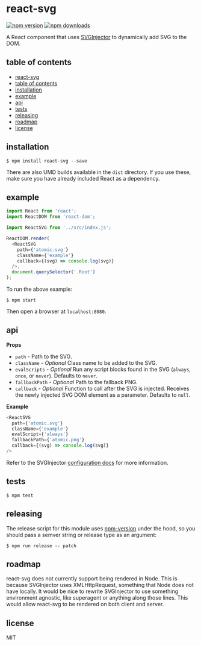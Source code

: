 # react-svg

[![npm version](https://img.shields.io/npm/v/react-svg.svg?style=flat-square)](https://www.npmjs.com/package/react-svg)
[![npm downloads](https://img.shields.io/npm/dm/react-svg.svg?style=flat-square)](https://www.npmjs.com/package/react-svg)

A React component that uses [SVGInjector](https://github.com/iconic/SVGInjector) to dynamically add SVG to the DOM. 

## table of contents

- [react-svg](#react-svg)
- [table of contents](#table-of-contents)
- [installation](#installation)
- [example](#example)
- [api](#api)
- [tests](#tests)
- [releasing](#releasing)
- [roadmap](#roadmap)
- [license](#license)

## installation

```
$ npm install react-svg --save
```

There are also UMD builds available in the `dist` directory. If you use these, make sure you have already included React as a dependency.

## example

```js
import React from 'react';
import ReactDOM from 'react-dom';

import ReactSVG from '../src/index.js';

ReactDOM.render(
  <ReactSVG
    path={'atomic.svg'}
    className={'example'}
    callback={(svg) => console.log(svg)}
  />,
  document.querySelector('.Root')
);
```

To run the above example:

```
$ npm start
```

Then open a browser at `localhost:8080`.

## api

__Props__

- `path` - Path to the SVG.
- `className` - *Optional* Class name to be added to the SVG.
- `evalScripts` - *Optional* Run any script blocks found in the SVG (`always`, `once`, or `never`). Defaults to `never`.
- `fallbackPath` - *Optional* Path to the fallback PNG.
- `callback` - *Optional* Function to call after the SVG is injected. Receives the newly injected SVG DOM element as a parameter. Defaults to `null`.

__Example__

```js
<ReactSVG
  path={'atomic.svg'}
  className={'example'}
  evalScript={'always'}
  fallbackPath={'atomic.png'}
  callback={(svg) => console.log(svg)}
/>
```

Refer to the SVGInjector [configuration docs](https://github.com/iconic/SVGInjector#configuration) for more information.

## tests

```
$ npm test
```

## releasing

The release script for this module uses [npm-version](https://docs.npmjs.com/cli/version) under the hood, so you should pass a semver string or release type as an argument:

```
$ npm run release -- patch
```

## roadmap

react-svg does not currently support being rendered in Node. This is because SVGInjector uses XMLHttpRequest, something that Node does not have locally. It would be nice to rewrite SVGInjector to use something environment agnostic, like superagent or anything along those lines. This would allow react-svg to be rendered on both client and server.

## license

MIT
